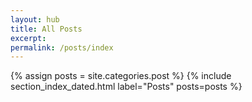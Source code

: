 ```yaml
---
layout: hub
title: All Posts
excerpt:
permalink: /posts/index
---
```


{% assign posts = site.categories.post %}
{% include section_index_dated.html label="Posts" posts=posts %}
